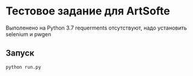 # Тестовое задание для ArtSofte
Выполенено на Python 3.7
requerments отсутствуют, надо установить selenium и pwgen
## Запуск 
```
python run.py
```

